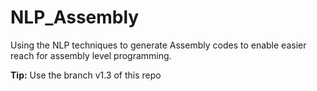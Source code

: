 # NLP_Assembly
Using the NLP techniques to generate Assembly codes to enable easier reach for assembly level programming.

**Tip:** Use the branch v1.3 of this repo
